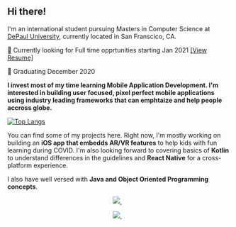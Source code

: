 ## Hi there!
        
I'm an international student pursuing Masters in Computer Science at [DePaul University](https://www.depaul.edu/Pages/default.aspx), currently located in San Franscico, CA.

🚩 Currently looking for Full time opprtunities starting Jan 2021 [[View Resume]](https://github.com/anmolraibhandare/anmolraibhandare/Anmol_copy.pdf)

🚩 Graduating December 2020

**I invest most of my time learning Mobile Application Development. I'm interested in building user focused, pixel perfect mobile applications using industry leading frameworks that can emphtaize and help people accross globe.**

[![Top Langs](https://github-readme-stats.vercel.app/api/top-langs/?username=anmolraibhandare&layout=compact)](https://github.com/anmolraibhandare/github-readme-stats)

You can find some of my projects here. Right now, I'm mostly working on building an **iOS app that embedds AR/VR features** to help kids with fun learning during COVID. I'm also looking forward to covering basics of **Kotlin** to understand differences in the guidelines and **React Native** for a cross-platform experience.

I also have well versed with **Java and Object Oriented Programming concepts**.

<p align='center'> 
  <a href="https://www.linkedin.com/in/anmolraibhandare/">
    <img src="https://img.shields.io/badge/linkedin-%230077B5.svg?&style=for-the-badge&logo=linkedin&logoColor=white" />
  </a>&nbsp;&nbsp;
</p>
<p align='center'> 
  <a href="https://raibhandareanmol.wixsite.com/portfolio">
    <img src="https://img.shields.io/static/v1?label=Visit&message=Website&color=green" />
  </a>&nbsp;&nbsp;
</p>
